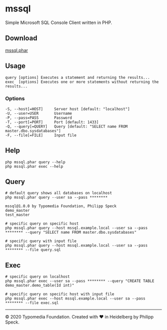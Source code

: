 # mssql

Simple Microsoft SQL Console Client written in PHP.

## Download

[mssql.phar](https://github.com/typomedia/mssql/raw/master/dist/mssql.phar)

## Usage
    query [options] Executes a statement and returning the results...
    exec  [options] Executes one or more statements without returning the results...

### Options
    -S, --host[=HOST]     Server host [default: "localhost"]
    -U, --user=USER       Username
    -P, --pass=PASS       Password
    -T, --port[=PORT]     Port [default: 1433]
    -Q, --query[=QUERY]   Query [default: "SELECT name FROM master.dbo.sysdatabases"]
    -F, --file[=FILE]     Input file

## Help

    php mssql.phar query --help
    php mssql.phar exec --help

## Query
    
    # default query shows all databases on localhost
    php mssql.phar query --user sa --pass ********
    
    mssql@1.0.0 by Typomedia Foundation, Philipp Speck
    demo_master
    test_master

    # specific query on specific host
    php mssql.phar query --host mssql.example.local --user sa --pass ******** --query "SELECT name FROM master.dbo.sysdatabases"
    
    # specific query with input file
    php mssql.phar query --host mssql.example.local --user sa --pass ******** --file query.sql 
    
## Exec
    
    # specific query on localhost
    php mssql.phar exec --user sa --pass ******** --query "CREATE TABLE demo_master.demo_table(Id int)"
    
    # specific query on specific host with input file
    php mssql.phar exec --host mssql.example.local --user sa --pass ******** --file exec.sql

---
© 2020 Typomedia Foundation. Created with ♥ in Heidelberg by Philipp Speck.